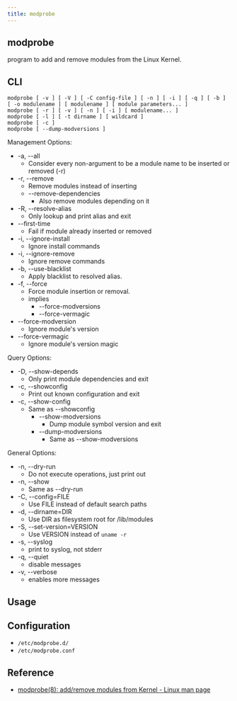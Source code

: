 ```yaml
---
title: modprobe
---
```


## modprobe
program to add and remove modules from the Linux Kernel.

## CLI

```
modprobe [ -v ] [ -V ] [ -C config-file ] [ -n ] [ -i ] [ -q ] [ -b ] [ -o modulename ] [ modulename ] [ module parameters... ]
modprobe [ -r ] [ -v ] [ -n ] [ -i ] [ modulename... ]
modprobe [ -l ] [ -t dirname ] [ wildcard ]
modprobe [ -c ]
modprobe [ --dump-modversions ]
```

Management Options:

* -a, --all
    * Consider every non-argument to be a module name to be inserted or removed (-r)
* -r, --remove
    * Remove modules instead of inserting
    * --remove-dependencies
        * Also remove modules depending on it
* -R, --resolve-alias
    * Only lookup and print alias and exit
* --first-time
    * Fail if module already inserted or removed
* -i, --ignore-install
    * Ignore install commands
* -i, --ignore-remove
    * Ignore remove commands
* -b, --use-blacklist
    * Apply blacklist to resolved alias.
* -f, --force
    * Force module insertion or removal.
    * implies
        * --force-modversions
        * --force-vermagic
* --force-modversion
    * Ignore module's version
* --force-vermagic
    * Ignore module's version magic

Query Options:

* -D, --show-depends
    * Only print module dependencies and exit
* -c, --showconfig
    * Print out known configuration and exit
* -c, --show-config
    * Same as --showconfig
        * --show-modversions
            * Dump module symbol version and exit
        * --dump-modversions
            * Same as --show-modversions

General Options:

* -n, --dry-run
    * Do not execute operations, just print out
* -n, --show
    * Same as --dry-run
* -C, --config=FILE
    * Use FILE instead of default search paths
* -d, --dirname=DIR
    * Use DIR as filesystem root for /lib/modules
* -S, --set-version=VERSION
    * Use VERSION instead of `uname -r`
* -s, --syslog
    * print to syslog, not stderr
* -q, --quiet
    * disable messages
* -v, --verbose
    * enables more messages

## Usage

## Configuration
* `/etc/modprobe.d/`
* `/etc/modprobe.conf`

## Reference
* [modprobe\(8\): add/remove modules from Kernel \- Linux man page](https://linux.die.net/man/8/modprobe)
